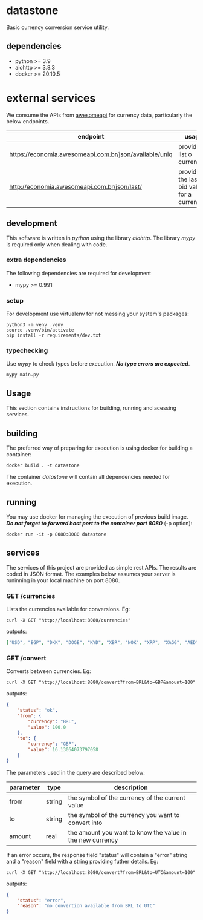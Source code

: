 # datastone

Basic currency conversion service utility.

## dependencies

* python >= 3.9
* aiohttp >= 3.8.3
* docker >= 20.10.5

# external services

We consume the APIs from [awesomeapi](https://docs.awesomeapi.com.br/api-de-moedas) for currency data, particularly the below endpoints.  

| endpoint | usage |
| - | - |
| https://economia.awesomeapi.com.br/json/available/uniq | provides a list o currencies |
| http://economia.awesomeapi.com.br/json/last/ | provides the last bid value for a currency |

## development 

This software is written in *python* using the library *aiohttp*. The library *mypy* is required only when dealing with code.

### extra dependencies

The following dependencies are required for development

* mypy >= 0.991

### setup

For development use virtualenv for not messing your system's packages:

```shell
python3 -m venv .venv
source .venv/bin/activate
pip install -r requirements/dev.txt
```

### typechecking

Use *mypy* to check types before execution. ***No type errors are expected***.

```shell
mypy main.py
```

## Usage

This section contains instructions for building, running and acessing services.

## building

The preferred way of preparing for execution is using docker for building a container:

```shell
docker build . -t datastone
```

The container *datastone* will contain all dependencies needed for execution.

## running

You may use docker for managing the execution of previous build image. ***Do not forget to forward host port to the container port 8080*** (-p option):

```shell
docker run -it -p 8080:8080 datastone
```

## services

The services of this project are provided as simple rest APIs. The results are coded in JSON format. The examples below assumes your server is runinning in your local machine on port 8080.

### GET /currencies

Lists the currencies available for conversions. Eg:

```shell
curl -X GET "http://localhost:8080/currencies"
```

outputs:

```json
["USD", "EGP", "DKK", "DOGE", "KYD", "XBR", "NOK", "XRP", "XAGG", "AED", "ETH", "EUR", "FJD", "GBP", "VND", "LTC", "ZAR", "THB", "SEK", "PLN", "PHP", "ILS", "KWD", "NZD", "NIO", "IQD", "INR", "JPY", "GHS", "KRW", "IDR", "IRR", "MXN", "SAR", "HUF", "PYG", "MYR", "SGD", "PEN", "RUB", "TWD", "UAH", "HKD", "UYU", "SYP", "JOD", "TRY", "AUD", "CAD", "BRL", "CHF", "COP", "AFN", "CNY", "BYN", "BOB", "BTC", "CLP", "ARS"]
```

### GET /convert

Converts between currencies. Eg:

```shell
curl -X GET "http://localhost:8080/convert?from=BRL&to=GBP&amount=100"
```

outputs:

```json
{
    "status": "ok",
    "from": {
        "currency": "BRL",
        "value": 100.0
    },
    "to": {
        "currency": "GBP",
        "value": 16.13064073797058
    }
}
```

The parameters used in the query are described below:

| parameter | type | description |
| - | - | - |
| from | string | the symbol of the currency of the current value |
| to | string | the symbol of the currency you want to convert into |
| amount | real | the amount you want to know the value in the new currency |

If an error occurs, the response field "status" will contain a "error" string and a "reason" field with a string providing futher details. Eg:

```shell
curl -X GET "http://localhost:8080/convert?from=BRL&to=UTC&amount=100"
```

outputs:

```json
{
    "status": "error", 
    "reason": "no convertion available from BRL to UTC"
}
```
